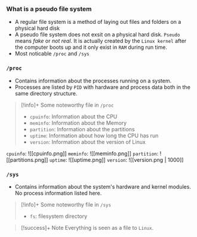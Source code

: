### What is a pseudo file system
+ A regular file system is a method of laying out files and folders on a physical hard disk
+ A pseudo file system does not exsit on a physical hard disk. `Pseudo` means *fake* or *not real*. It is actually created by the `Linux kernel` after the computer boots up and it only exist in `RAM` during run time.
+ Most noticable `/proc` and `/sys`

### `/proc` 
+ Contains information about the processes running on a system. 
+ Processes are listed by `PID` with hardware and process data both in the same directory structure.
>[!info]+ Some noteworthy file in `/proc`
>+ `cpuinfo`: Information about the CPU
>+ `meminfo`: Information about the Memory
>+ `partition`: Information about the partitions
>+ `uptime`: Information about how long the CPU has run
>+ `version`: Information about the version of Linux

`cpuinfo`:
![[cpuinfo.png]]
`meminfo`:
![[meminfo.png]]
`partition`:
![[partitions.png]]
`uptime`:
![[uptime.png]]
`version`:
![[version.png | 1000]]

### `/sys`
+ Contains information about the system's hardware and kernel modules. No process information listed here.
>[!info]+ Some noteworthy file in `/sys`
>+ `fs`: filesystem directory

>[!success]+ Note
>Everything is seen as a file to `Linux`.

